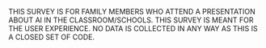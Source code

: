 THIS SURVEY IS FOR FAMILY MEMBERS WHO ATTEND A PRESENTATION ABOUT AI IN THE CLASSROOM/SCHOOLS.  THIS SURVEY IS MEANT FOR THE USER EXPERIENCE.  NO DATA IS COLLECTED IN ANY WAY AS THIS IS A CLOSED SET OF CODE.  
